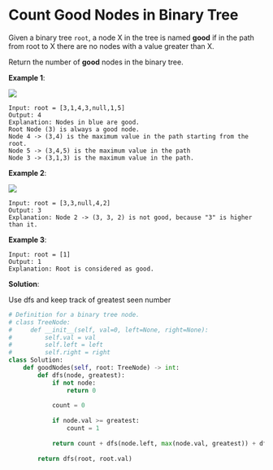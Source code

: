 # Count Good Nodes in Binary Tree

Given a binary tree `root`, a node X in the tree is named 
**good** if in the path from root to X there are no nodes 
with a value greater than X.

Return the number of **good** nodes in the binary tree.

**Example 1**:

![](https://assets.leetcode.com/uploads/2020/04/02/test_sample_1.png)

```
Input: root = [3,1,4,3,null,1,5]
Output: 4
Explanation: Nodes in blue are good.
Root Node (3) is always a good node.
Node 4 -> (3,4) is the maximum value in the path starting from the root.
Node 5 -> (3,4,5) is the maximum value in the path
Node 3 -> (3,1,3) is the maximum value in the path.
```


**Example 2**:

![](https://assets.leetcode.com/uploads/2020/04/02/test_sample_2.png)

```
Input: root = [3,3,null,4,2]
Output: 3
Explanation: Node 2 -> (3, 3, 2) is not good, because "3" is higher than it.
```

**Example 3**:

```
Input: root = [1]
Output: 1
Explanation: Root is considered as good.
```

**Solution**:

Use dfs and keep track of greatest seen number

```python
# Definition for a binary tree node.
# class TreeNode:
#     def __init__(self, val=0, left=None, right=None):
#         self.val = val
#         self.left = left
#         self.right = right
class Solution:
    def goodNodes(self, root: TreeNode) -> int:
        def dfs(node, greatest):
            if not node:
                return 0
            
            count = 0
            
            if node.val >= greatest:
                count = 1
                
            return count + dfs(node.left, max(node.val, greatest)) + dfs(node.right, max(node.val, greatest))
        
        return dfs(root, root.val)
```
